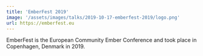 ```yaml
---
title: 'EmberFest 2019'
image: '/assets/images/talks/2019-10-17-emberfest-2019/logo.png'
url: https://emberfest.eu
---
```


EmberFest is the European Community Ember Conference and took place in Copenhagen, Denmark in 2019.
